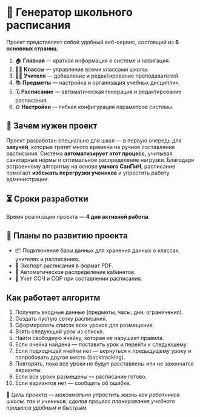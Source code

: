 # 📅 Генератор школьного расписания

Проект представляет собой удобный веб-сервис, состоящий из **6 основных страниц**:

1. 🏠 **Главная** — краткая информация о системе и навигация.
2. 🧑‍🏫 **Классы** — управление всеми классами школы.
3. 👩‍🏫 **Учителя** — добавление и редактирование преподавателей.
4. 📚 **Предметы** — настройка и организация учебных дисциплин.
5. 🗓️ **Расписание** — автоматическая генерация и редактирование расписания.
6. ⚙️ **Настройки** — гибкая конфигурация параметров системы.

## 🧠 Зачем нужен проект

Проект разработан специально для школ — в первую очередь для **завучей**, которые тратят много времени на ручное составление расписания.
Система **автоматизирует этот процесс**, учитывая санитарные нормы и оптимальное распределение нагрузки. Благодаря встроенному алгоритму на основе **умного СанПиН**, расписание помогает **избежать перегрузки учеников** и упростить работу администрации.

## ⏳ Сроки разработки

Время реализации проекта — **4 дня активной работы**.

## 🚀 Планы по развитию проекта

* 📦 Подключение базы данных для хранения данных о классах, учителях и расписаниях.
* 📝 Экспорт расписания в формат PDF.
* 🏫 Автоматическое распределение кабинетов.
* 🧮 Учет СОЧ и СОР при составлении расписания.

## Как работает алгоритм
1. Получить входные данные (предметы, часы, дни, ограничения).
2. Создать пустую сетку расписания.
3. Сформировать список всех уроков для размещения.
4. Взять следующий урок из списка.
5. Найти свободную ячейку, которая не нарушает правила.
6. Если ячейка найдена — поставить урок и перейти к следующему.
7. Если подходящей ячейки нет — вернуться к предыдущему уроку и попробовать другое место (backtracking).
8. Повторять, пока все уроки не будут расставлены или не закончатся варианты.
9. Если все уроки размещены — расписание готово.
10. Если вариантов нет — сообщить об ошибке.


📌 *Цель проекта — максимально упростить жизнь как работников школы, так и учеников, сделав процесс планирования учебного процесса удобным и быстрым.*
